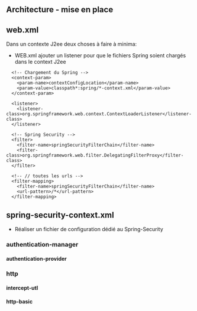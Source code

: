 ## Architecture - mise en place

## web.xml
Dans un contexte J2ee deux choses à faire à minima:
* WEB.xml ajouter un listener pour que le fichiers Spring soient chargés dans le context J2ee
```
  <!-- Chargement du Spring -->
  <context-param>
    <param-name>contextConfigLocation</param-name>
    <param-value>classpath*:spring/*-context.xml</param-value>
  </context-param>

  <listener>
    <listener-class>org.springframework.web.context.ContextLoaderListener</listener-class>
  </listener>
  
  <!-- Spring Security -->
  <filter>
  	<filter-name>springSecurityFilterChain</filter-name>
  	<filter-class>org.springframework.web.filter.DelegatingFilterProxy</filter-class>
  </filter> 
   
  <!-- // toutes les urls --> 
  <filter-mapping>
  	<filter-name>springSecurityFilterChain</filter-name>
  	<url-pattern>/*</url-pattern>
  </filter-mapping> 
```
## spring-security-context.xml
* Réaliser un fichier de configuration dédié au Spring-Security

### authentication-manager
#### authentication-provider
### http
#### intercept-utl
#### http-basic

